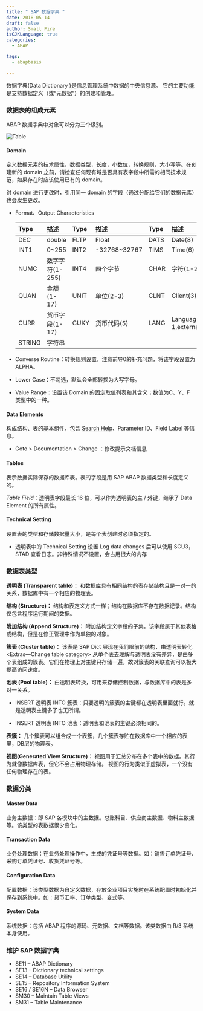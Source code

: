 ```yaml
---
title: " SAP 数据字典 "
date: 2018-05-14
draft: false
author: Small Fire
isCJKLanguage: true
categories: 
  - ABAP

tags: 
  - abapbasis

---
```


数据字典(Data Dictionary )是信息管理系统中数据的中央信息源。 它的主要功能是支持数据定义（或“元数据”）的创建和管理。

### 数据表的组成元素

ABAP 数据字典中对象可以分为三个级别。

![Table](/images/ABAP/DataElement.jpg)

#### Domain

定义数据元素的技术属性，数据类型，长度，小数位，转换规则，大小写等。在创建新的 domain 之前，请检查任何现有域是否具有表字段中所需的相同技术规范，如果存在时应该使用已有的 domain。

对 domain 进行更改时，引用同一 domain 的字段（通过分配给它们的数据元素）也会发生更改。

- Format、Output Characteristics

  | Type   | 描述            | Type | 描述         | Type | 描述                            |
  | :----- | :-------------- | :--- | :----------- | :--- | :------------------------------ |
  | DEC    | double          | FLTP | Float        | DATS | Date(8)                         |
  | INT1   | 0~255           | INT2 | -32768~32767 | TIMS | Time(6)                         |
  | NUMC   | 数字字符(1-255) | INT4 | 四个字节     | CHAR | 字符(1-255)                     |
  | QUAN   | 金额(1-17)      | UNIT | 单位(2-3)    | CLNT | Client(3)                       |
  | CURR   | 货币字段(1-17)  | CUKY | 货币代码(5)  | LANG | Language(internal 1,external 2) |
  | STRING | 字符串          |      |              |      |                                 |

- Converse Routine：转换规则设置，注意前导0的补充问题，将该字段设置为 ALPHA。
  
- Lower Case：不勾选，默认会全部转换为大写字母。

- Value Range：设置该 Domain 的固定取值列表和其含义；数值为C、Y、F 类型中的一种。

#### Data Elements

 构成结构、表的基本组件，包含 [Search Help](https://coldinfire.github.io/2019/ABAP_SearchHelp/)、Parameter ID、Field Label 等信息。

- Goto > Documentation > Change ：修改提示文档信息

#### Tables

表示数据实际保存的数据库表。表的字段是用 SAP ABAP 数据类型和长度定义的。

*Table Field*：透明表字段最长 16 位，可以作为透明表的主 / 外键，继承了 Data Element 的所有属性。

#### Technical Setting

设置表的类型和存储数据量大小，是每个表创建时必须指定的。

- 透明表中的 Technical Setting 设置 Log data changes 后可以使用 SCU3，STAD 查看日志。非特殊情况不设置，会占用很大的内存

### 数据表类型

**透明表 (Transparent table)：** 和数据库具有相同结构的表存储结构且是一对一的关系，数据库中有一个相应的物理表。

**结构 (Structure)：** 结构和表定义方式一样；结构在数据库不存在数据记录。结构仅包含程序运行期间的数据。

**附加结构 (Append Structure)：** 附加结构定义字段的子集，该字段属于其他表格或结构，但是在修正管理中作为单独的对象。

**簇表 (Cluster table)：** 该表是 SAP Dict 展现在我们眼前的结构，由透明表转化 <Extras—Change table category> 从单个表去理解与透明表没有差异，是由多个表组成的簇表。它们在物理上对主键只存储一遍，故对簇表的关联查询可以极大提高访问速度。

**池表 (Pool table)：** 由透明表转换，可用来存储控制数据，与数据库中的表是多对一关系。

- INSERT 透明表 INTO 簇表：只要透明的簇表的主键都在透明表里面就行。就是透明表主键多了也无所谓。

- INSERT 透明表 INTO 池表：透明表和池表的主键必须相同的。    

**表簇：** 几个簇表可以组合成一个表簇，几个簇表存贮在数据库中一个相应的表里，DB层的物理表。

**视图(Generated View Structure)：** 视图用于汇总分布在多个表中的数据。其行为就像数据库表，但它不会占用物理存储。 视图的行为类似于虚拟表，一个没有任何物理存在的表。

### 数据分类

#### Master Data

业务主数据：即 SAP 各模块中的主数据。总账科目、供应商主数据、物料主数据等。该类型的表数据很少变化。

#### Transaction Data

业务处理数据：在业务处理操作中，生成的凭证号等数据。如：销售订单凭证号、采购订单凭证号、收货凭证号等。

#### Configuration Data

配置数据：该类型数据为自定义数据，存放企业项目实施时在系统配置时初始化并保存到系统中。如：货币汇率、订单类型、变式等。

#### System Data

系统数据：包括 ABAP 程序的源码、元数据、文档等数据。该类数据由 R/3 系统本身使用。

### 维护 SAP 数据字典

- SE11 – ABAP Dictionary
- SE13 – Dictionary technical settings
- SE14 – Database Utility
- SE15 – Repository Information System
- SE16 / SE16N – Data Browser
- SM30 – Maintain Table Views
- SM31 – Table Maintenance
